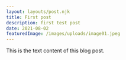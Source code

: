 ```yaml
---
layout: layouts/post.njk
title: First post
description: first test post
date: 2021-08-02
featuredImage: /images/uploads/image01.jpeg
---
```


This is the text content of this blog post.